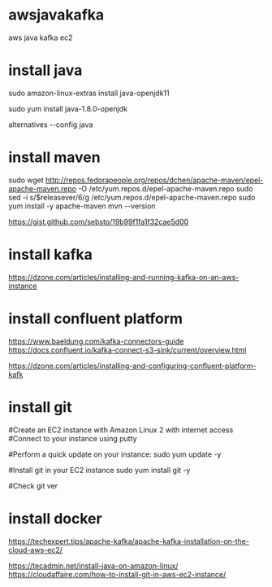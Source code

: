 # awsjavakafka
aws java kafka ec2


# install java
sudo amazon-linux-extras install java-openjdk11

sudo yum install java-1.8.0-openjdk

alternatives --config java

# install maven

sudo wget http://repos.fedorapeople.org/repos/dchen/apache-maven/epel-apache-maven.repo -O /etc/yum.repos.d/epel-apache-maven.repo
sudo sed -i s/\$releasever/6/g /etc/yum.repos.d/epel-apache-maven.repo
sudo yum install -y apache-maven
mvn --version

https://gist.github.com/sebsto/19b99f1fa1f32cae5d00

# install kafka

https://dzone.com/articles/installing-and-running-kafka-on-an-aws-instance

# install confluent platform
https://www.baeldung.com/kafka-connectors-guide
https://docs.confluent.io/kafka-connect-s3-sink/current/overview.html

https://dzone.com/articles/installing-and-configuring-confluent-platform-kafk

# install git

#Create an EC2 instance with Amazon Linux 2 with internet access
#Connect to your instance using putty

#Perform a quick update on your instance:
sudo yum update -y

#Install git in your EC2 instance
sudo yum install git -y

#Check git ver

# install docker

https://techexpert.tips/apache-kafka/apache-kafka-installation-on-the-cloud-aws-ec2/



https://tecadmin.net/install-java-on-amazon-linux/
https://cloudaffaire.com/how-to-install-git-in-aws-ec2-instance/
